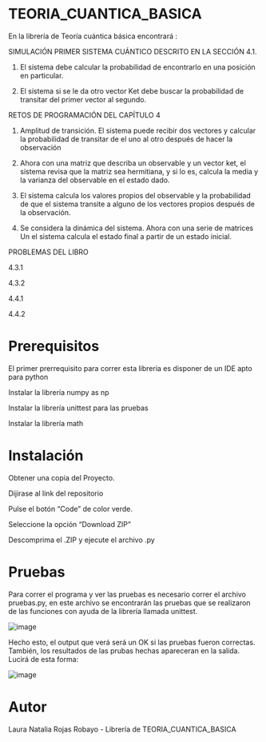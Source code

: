 # TEORIA_CUANTICA_BASICA
En la librería de Teoría cuántica básica encontrará :

SIMULACIÓN PRIMER SISTEMA CUÁNTICO DESCRITO EN LA SECCIÓN 4.1.

1. El sistema debe calcular la probabilidad de encontrarlo en una posición en particular.

2. El sistema si se le da otro vector Ket debe buscar la probabilidad de transitar del primer vector al segundo.

RETOS DE PROGRAMACIÓN DEL CAPÍTULO 4

1. Amplitud de transición. El sistema puede recibir dos vectores y calcular la probabilidad de transitar de el uno al otro después de hacer la observación

2. Ahora con una matriz que describa un observable y un vector ket, el sistema revisa que la matriz sea hermitiana, y si lo es, calcula la media y la varianza del observable en el estado dado.

3. El sistema calcula los valores propios del observable y la probabilidad de que el sistema transite a alguno de los vectores propios después de la observación.

4. Se considera la dinámica del sistema. Ahora con una serie de matrices Un el sistema calcula el estado final a partir de un estado inicial.

PROBLEMAS DEL LIBRO

4.3.1

4.3.2

4.4.1

4.4.2

# Prerequisitos

El primer prerrequisito para correr esta libreria es disponer de un IDE apto para python

Instalar la librería numpy as np

Instalar la librería unittest para las pruebas 

Instalar la librería math

# Instalación

Obtener una copia del Proyecto.

Dijirase al link del repositorio

Pulse el botón “Code” de color verde.

Seleccione la opción “Download ZIP”

Descomprima el .ZIP y ejecute el archivo .py

# Pruebas

Para correr el programa y ver las pruebas es necesario correr el archivo pruebas.py, en este archivo se encontrarán las pruebas que se realizaron de las funciones con ayuda de la librería llamada unittest.

![image](https://user-images.githubusercontent.com/111907712/196020126-78ca1faa-77ca-407a-9a7a-25dd975e3c6b.png)


Hecho esto, el output que verá será un OK si las pruebas fueron correctas. También, los resultados de las prubas hechas apareceran en la salida. Lucirá de esta forma:  

![image](https://user-images.githubusercontent.com/111907712/196020044-0461571e-36f8-41f3-82dc-6ecf0be4b863.png)


# Autor

Laura Natalia Rojas Robayo - Librería de TEORIA_CUANTICA_BASICA
